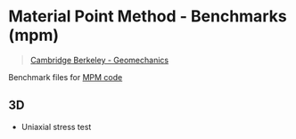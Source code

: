 # Material Point Method - Benchmarks (mpm)
> [Cambridge Berkeley - Geomechanics](www.cb-geo/research/mpm)

Benchmark files for [MPM code](https://github.com/cb-geo/mpm)

## 3D

* Uniaxial stress test
